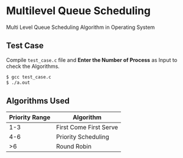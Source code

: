 # Multilevel Queue Scheduling
Multi Level Queue Scheduling Algorithm in Operating System

## Test Case
Compile `test_case.c` file and **Enter the Number of Process** as Input to check the Algorithms. 

```sh
$ gcc test_case.c
$ ./a.out
```

## Algorithms Used

|Priority Range|Algorithm|
|--------------|---------|
|1-3|First Come First Serve|
|4-6|Priority Scheduling|
|>6|Round Robin|
